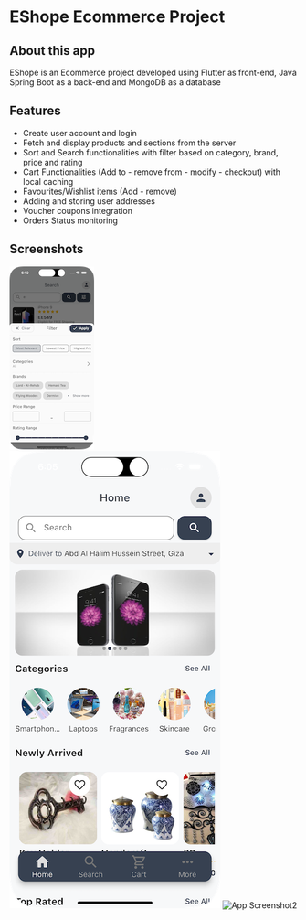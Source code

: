 # EShope Ecommerce Project

## About this app

EShope is an Ecommerce project developed using Flutter as front-end, Java Spring Boot as a back-end and MongoDB as a database

## Features

- Create user account and login
- Fetch and display products and sections from the server
- Sort and Search functionalities with filter based on category, brand, price and rating
- Cart Functionalities (Add to - remove from - modify - checkout) with local caching
- Favourites/Wishlist items (Add - remove)
- Adding and storing user addresses
- Voucher coupons integration
- Orders Status monitoring

## Screenshots

![App Screenshot1](/screenshots/screenshot1.png) ![App Screenshot2](/screenshots/screenshot2.png)
![App Screenshot2](https://www.simpleimageresizer.com/_uploads/photos/17a96bae/Simulator_Screenshot_-_iPhone_14_Pro_-_2023-06-17_at_18.11.19_2_320x694.png)

